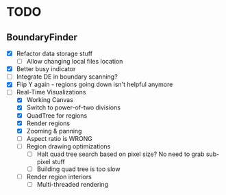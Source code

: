 # TODO

## BoundaryFinder

- [x] Refactor data storage stuff
  - [ ] Allow changing local files location 
- [x] Better busy indicator
- [ ] Integrate DE in boundary scanning?
- [x] Flip Y again - regions going down isn't helpful anymore
- [ ] Real-Time Visualizations
  - [x] Working Canvas
  - [x] Switch to power-of-two divisions
  - [x] QuadTree for regions
  - [x] Render regions
  - [x] Zooming & panning
  - [ ] Aspect ratio is WRONG
  - [ ] Region drawing optimizations
    - [ ] Halt quad tree search based on pixel size? No need to grab sub-pixel stuff
    - [ ] Building quad tree is too slow
  - [ ] Render region interiors
    - [ ] Multi-threaded rendering
